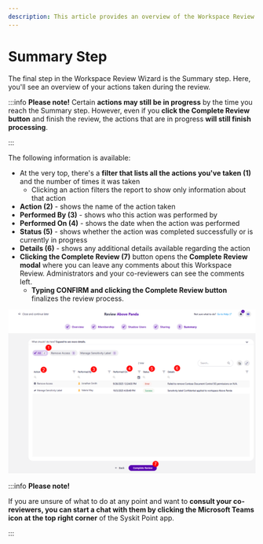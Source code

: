 ```yaml
---
description: This article provides an overview of the Workspace Review Completion Summary step from a workspace owner's perspective.
---
```


# Summary Step

The final step in the Workspace Review Wizard is the Summary step. Here, you'll see an overview of your actions taken during the review. 

:::info
**Please note!** 
Certain **actions may still be in progress** by the time you reach the Summary step. However, even if you **click the Complete Review button** and finish the review, the actions that are in progress **will still finish processing**. 

:::

The following information is available: 

* At the very top, there's a **filter that lists all the actions you've taken (1)** and the number of times it was taken
  * Clicking an action filters the report to show only information about that action
* **Action (2)** - shows the name of the action taken
* **Performed By (3)** - shows who this action was performed by
* **Performed On (4)** - shows the date when the action was performed
* **Status (5)** - shows whether the action was completed successfully or is currently in progress
* **Details (6)** - shows any additional details available regarding the action
* **Clicking the Complete Review (7)** button opens the **Complete Review modal** where you can leave any comments about this Workspace Review. Administrators and your co-reviewers can see the comments left. 
  * **Typing CONFIRM and clicking the Complete Review button** finalizes the review process. 

![Workspace Review - Completion Summary](../../../static/img/workspace-review-completion-summary.png)

:::info
**Please note!** 

If you are unsure of what to do at any point and want to **consult your co-reviewers, you can start a chat with them by clicking the Microsoft Teams icon at the top right corner** of the Syskit Point app. 

:::
